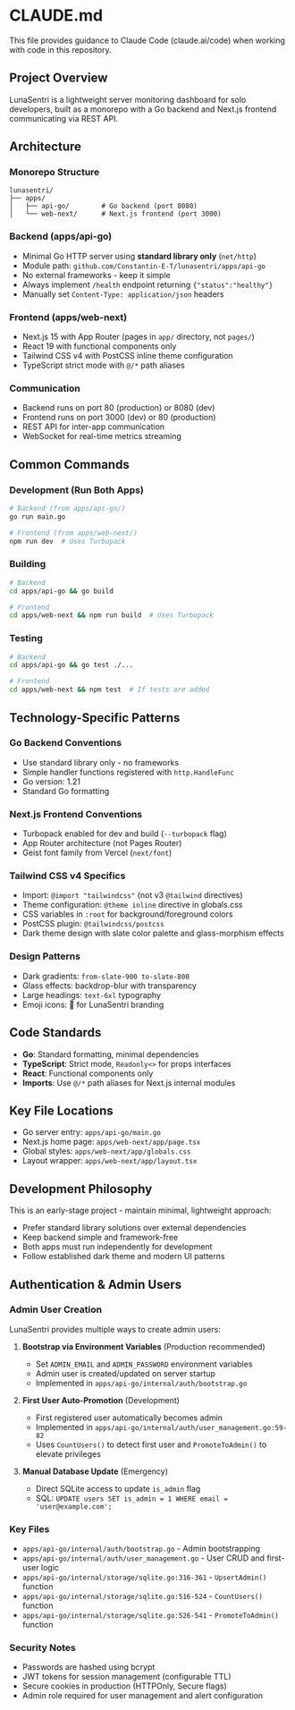 # CLAUDE.md

This file provides guidance to Claude Code (claude.ai/code) when working with code in this repository.

## Project Overview
LunaSentri is a lightweight server monitoring dashboard for solo developers, built as a monorepo with a Go backend and Next.js frontend communicating via REST API.

## Architecture

### Monorepo Structure
```
lunasentri/
├── apps/
│   ├── api-go/        # Go backend (port 8080)
│   └── web-next/      # Next.js frontend (port 3000)
```

### Backend (apps/api-go)
- Minimal Go HTTP server using **standard library only** (`net/http`)
- Module path: `github.com/Constantin-E-T/lunasentri/apps/api-go`
- No external frameworks - keep it simple
- Always implement `/health` endpoint returning `{"status":"healthy"}`
- Manually set `Content-Type: application/json` headers

### Frontend (apps/web-next)
- Next.js 15 with App Router (pages in `app/` directory, not `pages/`)
- React 19 with functional components only
- Tailwind CSS v4 with PostCSS inline theme configuration
- TypeScript strict mode with `@/*` path aliases

### Communication
- Backend runs on port 80 (production) or 8080 (dev)
- Frontend runs on port 3000 (dev) or 80 (production)
- REST API for inter-app communication
- WebSocket for real-time metrics streaming

## Common Commands

### Development (Run Both Apps)
```bash
# Backend (from apps/api-go/)
go run main.go

# Frontend (from apps/web-next/)
npm run dev  # Uses Turbopack
```

### Building
```bash
# Backend
cd apps/api-go && go build

# Frontend
cd apps/web-next && npm run build  # Uses Turbopack
```

### Testing
```bash
# Backend
cd apps/api-go && go test ./...

# Frontend
cd apps/web-next && npm test  # If tests are added
```

## Technology-Specific Patterns

### Go Backend Conventions
- Use standard library only - no frameworks
- Simple handler functions registered with `http.HandleFunc`
- Go version: 1.21
- Standard Go formatting

### Next.js Frontend Conventions
- Turbopack enabled for dev and build (`--turbopack` flag)
- App Router architecture (not Pages Router)
- Geist font family from Vercel (`next/font`)

### Tailwind CSS v4 Specifics
- Import: `@import "tailwindcss"` (not v3 `@tailwind` directives)
- Theme configuration: `@theme inline` directive in globals.css
- CSS variables in `:root` for background/foreground colors
- PostCSS plugin: `@tailwindcss/postcss`
- Dark theme design with slate color palette and glass-morphism effects

### Design Patterns
- Dark gradients: `from-slate-900 to-slate-800`
- Glass effects: backdrop-blur with transparency
- Large headings: `text-6xl` typography
- Emoji icons: 🌙 for LunaSentri branding

## Code Standards
- **Go**: Standard formatting, minimal dependencies
- **TypeScript**: Strict mode, `Readonly<>` for props interfaces
- **React**: Functional components only
- **Imports**: Use `@/*` path aliases for Next.js internal modules

## Key File Locations
- Go server entry: `apps/api-go/main.go`
- Next.js home page: `apps/web-next/app/page.tsx`
- Global styles: `apps/web-next/app/globals.css`
- Layout wrapper: `apps/web-next/app/layout.tsx`

## Development Philosophy
This is an early-stage project - maintain minimal, lightweight approach:
- Prefer standard library solutions over external dependencies
- Keep backend simple and framework-free
- Both apps must run independently for development
- Follow established dark theme and modern UI patterns

## Authentication & Admin Users

### Admin User Creation
LunaSentri provides multiple ways to create admin users:

1. **Bootstrap via Environment Variables** (Production recommended)
   - Set `ADMIN_EMAIL` and `ADMIN_PASSWORD` environment variables
   - Admin user is created/updated on server startup
   - Implemented in `apps/api-go/internal/auth/bootstrap.go`

2. **First User Auto-Promotion** (Development)
   - First registered user automatically becomes admin
   - Implemented in `apps/api-go/internal/auth/user_management.go:59-82`
   - Uses `CountUsers()` to detect first user and `PromoteToAdmin()` to elevate privileges

3. **Manual Database Update** (Emergency)
   - Direct SQLite access to update `is_admin` flag
   - SQL: `UPDATE users SET is_admin = 1 WHERE email = 'user@example.com';`

### Key Files
- `apps/api-go/internal/auth/bootstrap.go` - Admin bootstrapping
- `apps/api-go/internal/auth/user_management.go` - User CRUD and first-user logic
- `apps/api-go/internal/storage/sqlite.go:316-361` - `UpsertAdmin()` function
- `apps/api-go/internal/storage/sqlite.go:516-524` - `CountUsers()` function
- `apps/api-go/internal/storage/sqlite.go:526-541` - `PromoteToAdmin()` function

### Security Notes
- Passwords are hashed using bcrypt
- JWT tokens for session management (configurable TTL)
- Secure cookies in production (HTTPOnly, Secure flags)
- Admin role required for user management and alert configuration
